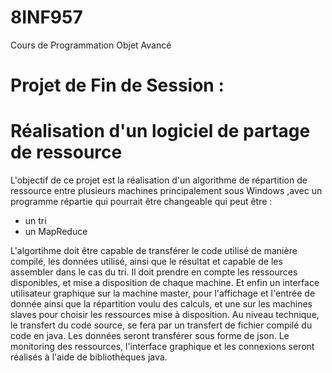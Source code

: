 # 8INF957
Cours de Programmation Objet Avancé

# Projet de Fin de Session : 
# Réalisation d'un logiciel de partage de ressource

L'objectif de ce projet est la réalisation d'un algorithme de répartition de ressource entre plusieurs machines principalement sous Windows ,avec un programme répartie qui pourrait être changeable qui peut être : 
- un tri
- un MapReduce

L'algortihme doit être capable de transférer le code utilisé de manière compilé, les données utilisé, ainsi que le résultat et capable de les assembler dans le cas du tri. Il doit prendre en compte les ressources disponibles, et mise a disposition de chaque machine. Et enfin un interface utilisateur graphique sur la machine master, pour l'affichage et l'entrée de donnée ainsi que la répartition voulu des calculs, et une sur les machines slaves pour choisir les ressources mise à disposition.
Au niveau technique, le transfert du code source, se fera par un transfert de fichier compilé du code en java. Les données seront transférer sous forme de json. Le monitoring des ressources, l'interface graphique et les connexions seront réalisés à l'aide de bibliothèques java.
